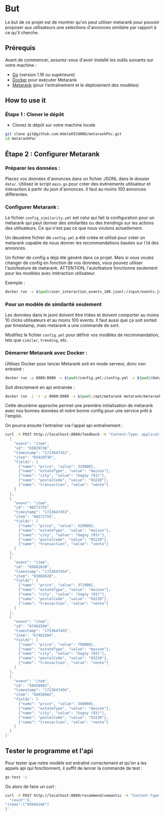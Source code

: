 # But 

Le but de ce projet est de montrer qu'on peut utiliser metarank pour pouvoir proposer aux utilisateurs une selections d'annonces similaire par rapport à ce qu'il cherche.

## Prérequis

Avant de commencer, assurez-vous d'avoir installé les outils suivants sur votre machine :

- [Go](https://golang.org/doc/install) (version 1.16 ou supérieure)
- [Docker](https://www.docker.com/get-started) pour exécuter Metarank
- [Metarank](https://github.com/metarank/metarank) (pour l'entraînement et le déploiement des modèles)

## How to use it

### Étape 1 : Cloner le dépôt

- Clonez le dépôt sur votre machine locale

``` bash 
git clone git@github.com:AdeleRICHARD/metarankPoc.git
cd metarankPoc
```

## Étape 2 : Configurer Metarank

### Préparer les données :

Placez vos données d'annonces dans un fichier JSONL dans le dossier `data/`.
Utilisez le script `main.go` pour créer des événements utilisateur et interaction à partir du json d'annonces. 
Il faut au moins 100 annonces différentes. 

### Configurer Metarank :

Le fichier `config_similarity.yml` est celui qui fait la configuration pour un métarank qui peut donner des similarités ou des trendings sur les actions des utilisateurs. Ce qui n'est pas ce que nous voulons actuellement.

Un deuxème fichier de `config.yml` a été créée et utilisé pour créer un metarank capable de nous donner les recommandations basées sur l'id des annonces.

Un fichier de config a déjà été généré dans ce projet. Mais si vous voulez changer de config en fonction de vos données, vous pouvez utiliser l'autofeature de metarank. ATTENTION, l'autofeature fonctionne seulement pour les modèles avec intéraction utilisateur.

Exemple : 
```bash
docker run -v $(pwd)/user_interaction_events_100.jsonl:/input/events.jsonl -v $(pwd):/output metarank/metarank autofeature --data /input/events.jsonl --out /output/config.yml
```
### Pour un modèle de similarité seulement 
Les données dans le jsonl doivent être triées et doivent comporter au moins 10 clicks utilisateurs et au moins 100 events. 
Il faut aussi que ça soit sorted par timestamp, mais metarank a une commande de sort.

Modifiez le fichier `config.yml` pour définir vos modèles de recommandation, tels que `similar`, `trending`, etc.

### Démarrer Metarank avec Docker :

Utilisez Docker pour lancer Metarank soit en mode serveur, donc non entrainé :

```bash
docker run -p 8080:8080 -v $(pwd)/config.yml:/config.yml -v $(pwd)/data:/data metarank/metarank serve --config /config.yml
```

Soit directement en api entrainée : 

```bash
docker run -i -t -p 8080:8080 -v $(pwd):/opt/metarank metarank/metarank:latest standalone --config /opt/metarank/config.yml --data /opt/metarank/formatted_classifieds.jsonl
```
Cette deuxième approche permet une première initialisation de métarank avec nos bonnes données et notre bonne config pour une service prêt à l'emploi. 


On pourra ensuite l'entraîner via l'appel api entraînement : 
```bash
curl -X POST http://localhost:8080/feedback -H "Content-Type: application/json" -d '[
  {
    "event": "item",
    "id": "65929736",
    "timestamp": "1723647452",
    "item": "65929736",
    "fields": [
      {"name": "price", "value": 329000},
      {"name": "estateType", "value": "maison"},
      {"name": "city", "value": "Gagny (93)"},
      {"name": "postalCode", "value": "93220"},
      {"name": "transaction", "value": "vente"}
    ]
  },
  {
    "event": "item",
    "id": "40272755",
    "timestamp": "1723647453",
    "item": "40272755",
    "fields": [
      {"name": "price", "value": 329000},
      {"name": "estateType", "value": "maison"},
      {"name": "city", "value": "Gagny (93)"},
      {"name": "postalCode", "value": "93220"},
      {"name": "transaction", "value": "vente"}
    ]
  },
  {
    "event": "item",
    "id": "65082628",
    "timestamp": "1723647454",
    "item": "65082628",
    "fields": [
      {"name": "price", "value": 371000},
      {"name": "estateType", "value": "maison"},
      {"name": "city", "value": "Gagny (93)"},
      {"name": "postalCode", "value": "93220"},
      {"name": "transaction", "value": "vente"}
    ]
  },
  {
    "event": "item",
    "id": "67481504",
    "timestamp": "1723647455",
    "item": "67481504",
    "fields": [
      {"name": "price", "value": 750000},
      {"name": "estateType", "value": "maison"},
      {"name": "city", "value": "Gagny (93)"},
      {"name": "postalCode", "value": "93220"},
      {"name": "transaction", "value": "vente"}
    ]
  },
  {
    "event": "item",
    "id": "58450982",
    "timestamp": "1723647456",
    "item": "58450982",
    "fields": [
      {"name": "price", "value": 349000},
      {"name": "estateType", "value": "maison"},
      {"name": "city", "value": "Gagny (93)"},
      {"name": "postalCode", "value": "93220"},
      {"name": "transaction", "value": "vente"}
    ]
  }
]'
```

## Tester le programme et l'api

Pour tester que notre modèle est entraîné correctement et qu'on a les appels api qui fonctionnent, il suffit de lancer la commande de test : 

```bash
go test -v
```

Ou alors de faire un curl : 

```bash
curl -X POST http://localhost:8080/recommend/semantic -H "Content-Type: application/json" -d '{
  "count":5,
"items":["69566246"]
}'
```